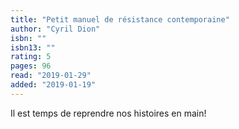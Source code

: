 ```yaml
---
title: "Petit manuel de résistance contemporaine"
author: "Cyril Dion"
isbn: ""
isbn13: ""
rating: 5
pages: 96
read: "2019-01-29"
added: "2019-01-19"
---
```

Il est temps de reprendre nos histoires en main!
